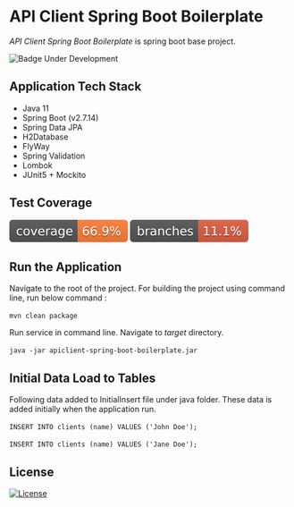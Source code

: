 # API Client Spring Boot Boilerplate

*API Client Spring Boot Boilerplate* is spring boot base project.

![Badge Under Development](http://img.shields.io/static/v1?label=STATUS&message=Under%20Development&color=orange&style=for-the-badge)

## Application Tech Stack

- Java 11
- Spring Boot (v2.7.14)
- Spring Data JPA
- H2Database
- FlyWay
- Spring Validation
- Lombok
- JUnit5 + Mockito

## Test Coverage

![Coverage](.github/badges/jacoco.svg)
![Branches](.github/badges/branches.svg)

## Run the Application

Navigate to the root of the project. For building the project using command line, run below command :

``` mvn clean package ```

Run service in command line. Navigate to *target* directory.

``` java -jar apiclient-spring-boot-boilerplate.jar ```

## Initial Data Load to Tables

Following data added to InitialInsert file under java folder. These data is added initially when the application run.

`INSERT INTO clients (name) VALUES ('John Doe');`

`INSERT INTO clients (name) VALUES ('Jane Doe');`

## License

[![License](https://img.shields.io/badge/License-Apache%202.0-blue.svg)](https://opensource.org/licenses/Apache-2.0)
